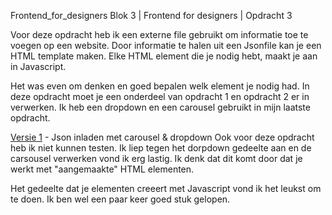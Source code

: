 Frontend_for_designers
Blok 3 | Frontend for designers | Opdracht 3

Voor deze opdracht heb ik een externe file gebruikt om informatie toe te voegen op een website.
Door informatie te halen uit een Jsonfile kan je een HTML template maken. Elke HTML element die je nodig
hebt, maakt je aan in Javascript.

Het was even om denken en goed bepalen welk element je nodig had.
In deze opdracht moet je een onderdeel van opdracht 1 en opdracht 2 er in verwerken.
Ik heb een dropdown en een carousel gebruikt in mijn laatste opdracht.

[Versie 1](https://sammthings.github.io/Frontend_for_designers/Opdracht%203.1) - Json inladen met carousel & dropdown 
Ook voor deze opdracht heb ik niet kunnen testen. Ik liep tegen het dorpdown gedeelte aan en de carsousel verwerken vond ik erg lastig. Ik denk dat dit komt door dat je werkt met "aangemaakte" HTML elementen.

Het gedeelte dat je elementen creeert met Javascript vond ik het leukst om te doen. Ik ben wel een paar
keer goed stuk gelopen.
